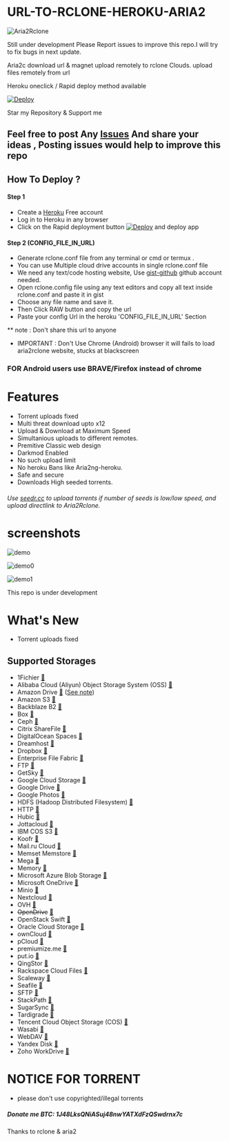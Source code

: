 # URL-TO-RCLONE-HEROKU-ARIA2

![Aria2Rclone](https://raw.githubusercontent.com/developeranaz/Aria2-Rclone-Remote-Uploader-HEROKU/main/example-imgs/162030099946.jpg)

Still under development Please Report issues to improve this repo.I will try to fix bugs in next update.

Aria2c download url & magnet upload remotely to rclone Clouds.
upload files remotely from url

Heroku oneclick / Rapid deploy method available

[![Deploy](https://www.herokucdn.com/deploy/button.svg)](https://github.com/Vinzgh26/URL-Magnet-Cloud-Uploader-Heroku)

Star my Repository & Support me

## Feel free to post Any [Issues](https://github.com/dev-extended/developeranaz-8111E3FF5D6C27E388B5F85C06A457D92446B3EE940651367466A96CDC24CB6C/issues) And share your ideas , Posting issues would help to improve this repo

## How To Deploy ?
#### Step 1
* Create a [Heroku](https://dashboard.heroku.com/login) Free account
* Log in to Heroku in any browser
* Click on the Rapid deployment button [![Deploy](https://www.herokucdn.com/deploy/button.svg)](https://github.com/Vinzgh26/URL-Magnet-Cloud-Uploader-Heroku) and deploy app
#### Step 2 (CONFIG_FILE_IN_URL)

* Generate rclone.conf file from any terminal or cmd or termux .
* You can use Multiple cloud drive accounts in single rclone.conf file
* We need any text/code hosting website, Use [gist-github](https://gist.github.com) github account needed.
* Open rclone.config file using any text editors and copy all text inside rclone.conf and paste it in gist
* Choose any file name and save it.
* Then Click RAW button and copy the url
* Paste your config Url in the heroku 'CONFIG_FILE_IN_URL' Section

** note : Don't share this url to anyone
* IMPORTANT : Don't Use Chrome (Android) browser it will fails to load aria2rclone website, stucks at blackscreen 
### FOR Android users use BRAVE/Firefox instead of chrome


# Features 
 * Torrent uploads fixed 
 * Multi threat download upto x12
 * Upload & Download at Maximum Speed
 * Simultanious uploads to different remotes.
 * Premitive Classic web design
 * Darkmod Enabled
 * No such upload limit
 * No heroku Bans like Aria2ng-heroku.
 * Safe and secure
 * Downloads High seeded torrents.


###### Use [seedr.cc](https://seedr.cc) to upload torrents if number of seeds is low/low speed, and upload directlink to Aria2Rclone.
# screenshots
![demo](https://raw.githubusercontent.com/developeranaz/URL-Magnet-Cloud-Uploader-Heroku/main/example-imgs/Screenshot%202021-10-16%20180051.png)


![demo0](https://raw.githubusercontent.com/developeranaz/Aria2-Rclone-Remote-Uploader-HEROKU/main/example-imgs/Screenshot_20210513-105759.png)


![demo1](https://raw.githubusercontent.com/developeranaz/URL-Magnet-Cloud-Uploader-Heroku/main/example-imgs/Screenshot%202021-10-16%20180853.png)

This repo is under development

# What's New
* Torrent uploads fixed

## Supported Storages

  * 1Fichier [:page_facing_up:](https://rclone.org/fichier/)
  * Alibaba Cloud (Aliyun) Object Storage System (OSS) [:page_facing_up:](https://rclone.org/s3/#alibaba-oss)
  * Amazon Drive [:page_facing_up:](https://rclone.org/amazonclouddrive/) ([See note](https://rclone.org/amazonclouddrive/#status))
  * Amazon S3 [:page_facing_up:](https://rclone.org/s3/)
  * Backblaze B2 [:page_facing_up:](https://rclone.org/b2/)
  * Box [:page_facing_up:](https://rclone.org/box/)
  * Ceph [:page_facing_up:](https://rclone.org/s3/#ceph)
  * Citrix ShareFile [:page_facing_up:](https://rclone.org/sharefile/)
  * DigitalOcean Spaces [:page_facing_up:](https://rclone.org/s3/#digitalocean-spaces)
  * Dreamhost [:page_facing_up:](https://rclone.org/s3/#dreamhost)
  * Dropbox [:page_facing_up:](https://rclone.org/dropbox/)
  * Enterprise File Fabric [:page_facing_up:](https://rclone.org/filefabric/)
  * FTP [:page_facing_up:](https://rclone.org/ftp/)
  * GetSky [:page_facing_up:](https://rclone.org/jottacloud/)
  * Google Cloud Storage [:page_facing_up:](https://rclone.org/googlecloudstorage/)
  * Google Drive [:page_facing_up:](https://rclone.org/drive/)
  * Google Photos [:page_facing_up:](https://rclone.org/googlephotos/)
  * HDFS (Hadoop Distributed Filesystem) [:page_facing_up:](https://rclone.org/hdfs/)
  * HTTP [:page_facing_up:](https://rclone.org/http/)
  * Hubic [:page_facing_up:](https://rclone.org/hubic/)
  * Jottacloud [:page_facing_up:](https://rclone.org/jottacloud/)
  * IBM COS S3 [:page_facing_up:](https://rclone.org/s3/#ibm-cos-s3)
  * Koofr [:page_facing_up:](https://rclone.org/koofr/)
  * Mail.ru Cloud [:page_facing_up:](https://rclone.org/mailru/)
  * Memset Memstore [:page_facing_up:](https://rclone.org/swift/)
  * Mega [:page_facing_up:](https://rclone.org/mega/)
  * Memory [:page_facing_up:](https://rclone.org/memory/)
  * Microsoft Azure Blob Storage [:page_facing_up:](https://rclone.org/azureblob/)
  * Microsoft OneDrive [:page_facing_up:](https://rclone.org/onedrive/)
  * Minio [:page_facing_up:](https://rclone.org/s3/#minio)
  * Nextcloud [:page_facing_up:](https://rclone.org/webdav/#nextcloud)
  * OVH [:page_facing_up:](https://rclone.org/swift/)
  * <del>OpenDrive</del> [:page_facing_up:](https://rclone.org/opendrive/)
  * OpenStack Swift [:page_facing_up:](https://rclone.org/swift/)
  * Oracle Cloud Storage [:page_facing_up:](https://rclone.org/swift/)
  * ownCloud [:page_facing_up:](https://rclone.org/webdav/#owncloud)
  * pCloud [:page_facing_up:](https://rclone.org/pcloud/)
  * premiumize.me [:page_facing_up:](https://rclone.org/premiumizeme/)
  * put.io [:page_facing_up:](https://rclone.org/putio/)
  * QingStor [:page_facing_up:](https://rclone.org/qingstor/)
  * Rackspace Cloud Files [:page_facing_up:](https://rclone.org/swift/)
  * Scaleway [:page_facing_up:](https://rclone.org/s3/#scaleway)
  * Seafile [:page_facing_up:](https://rclone.org/seafile/)
  * SFTP [:page_facing_up:](https://rclone.org/sftp/)
  * StackPath [:page_facing_up:](https://rclone.org/s3/#stackpath)
  * SugarSync [:page_facing_up:](https://rclone.org/sugarsync/)
  * Tardigrade [:page_facing_up:](https://rclone.org/tardigrade/)
  * Tencent Cloud Object Storage (COS) [:page_facing_up:](https://rclone.org/s3/#tencent-cos)
  * Wasabi [:page_facing_up:](https://rclone.org/s3/#wasabi)
  * WebDAV [:page_facing_up:](https://rclone.org/webdav/)
  * Yandex Disk [:page_facing_up:](https://rclone.org/yandex/)
  * Zoho WorkDrive [:page_facing_up:](https://rclone.org/zoho/)

# NOTICE FOR TORRENT
* please don't use copyrighted/illegal torrents



##### Donate me BTC: 1J48LksQNiASuj48nwYATXdFzQSwdrnx7c

Thanks to rclone & aria2
